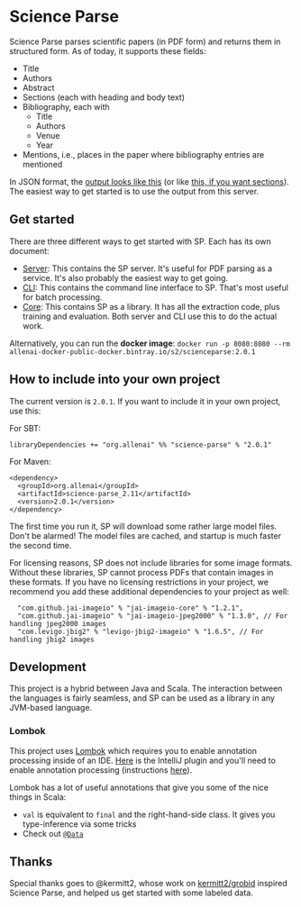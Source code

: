 # Science Parse

Science Parse parses scientific papers (in PDF form) and returns them in structured form. As of today, it supports these fields:
 * Title
 * Authors
 * Abstract
 * Sections (each with heading and body text)
 * Bibliography, each with
   * Title
   * Authors
   * Venue
   * Year
 * Mentions, i.e., places in the paper where bibliography entries are mentioned

In JSON format, the [output looks like this](http://scienceparse.allenai.org/v1/498bb0efad6ec15dd09d941fb309aa18d6df9f5f) (or like [this, if you want sections](http://scienceparse.allenai.org/v1/498bb0efad6ec15dd09d941fb309aa18d6df9f5f?skipFields=sections)). The easiest way to get started is to use the output from this server.

## Get started
There are three different ways to get started with SP. Each has its own document:

 * [Server](server/README.md): This contains the SP server. It's useful for PDF parsing as a service. It's also probably the easiest way to get going.
 * [CLI](cli/README.md): This contains the command line interface to SP. That's most useful for batch processing.
 * [Core](core/README.md): This contains SP as a library. It has all the extraction code, plus training and evaluation. Both server and CLI use this to do the actual work.

Alternatively, you can run the **docker image**: `docker run -p 8080:8080 --rm allenai-docker-public-docker.bintray.io/s2/scienceparse:2.0.1`

## How to include into your own project
 
The current version is `2.0.1`. If you want to include it in your own project, use this:

For SBT:
```
libraryDependencies += "org.allenai" %% "science-parse" % "2.0.1"
```

For Maven:
```
<dependency>
  <groupId>org.allenai</groupId>
  <artifactId>science-parse_2.11</artifactId>
  <version>2.0.1</version>
</dependency>
```

The first time you run it, SP will download some rather large model files. Don't be alarmed! The model files are cached, and startup is much faster the second time.

For licensing reasons, SP does not include libraries for some image formats. Without these
libraries, SP cannot process PDFs that contain images in these formats. If you have no
licensing restrictions in your project, we recommend you add these additional dependencies to your
project as well:
```
  "com.github.jai-imageio" % "jai-imageio-core" % "1.2.1",
  "com.github.jai-imageio" % "jai-imageio-jpeg2000" % "1.3.0", // For handling jpeg2000 images
  "com.levigo.jbig2" % "levigo-jbig2-imageio" % "1.6.5", // For handling jbig2 images
```

## Development

This project is a hybrid between Java and Scala. The interaction between the languages is fairly seamless, and SP can be used as a library in any JVM-based language.

### Lombok

This project uses [Lombok](https://projectlombok.org) which requires you to enable annotation processing inside of an IDE.
[Here](https://plugins.jetbrains.com/plugin/6317) is the IntelliJ plugin and you'll need to enable annotation processing (instructions [here](https://www.jetbrains.com/idea/help/configuring-annotation-processing.html)).

Lombok has a lot of useful annotations that give you some of the nice things in Scala:

* `val` is equivalent to `final` and the right-hand-side class. It gives you type-inference via some tricks
* Check out [`@Data`](https://projectlombok.org/features/Data.html)

## Thanks

Special thanks goes to @kermitt2, whose work on [kermitt2/grobid](https://github.com/kermitt2/grobid) inspired Science Parse, and helped us get started with some labeled data.
